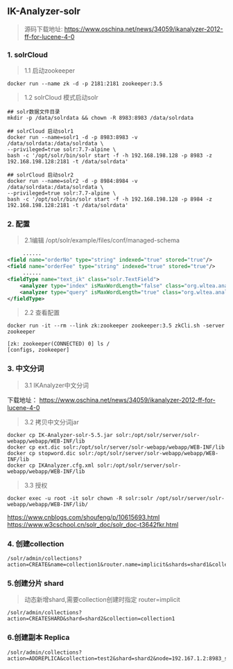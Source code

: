 ## IK-Analyzer-solr

> 源码下载地址:
https://www.oschina.net/news/34059/ikanalyzer-2012-ff-for-lucene-4-0


### 1. solrCloud

>  1.1 启动zookeeper

```shell
docker run --name zk -d -p 2181:2181 zookeeper:3.5
```
>  1.2 solrCloud 模式启动solr

```shell
## solr数据文件目录
mkdir -p /data/solrdata && chown -R 8983:8983 /data/solrdata

## solrCloud 启动solr1
docker run --name=solr1 -d -p 8983:8983 -v /data/solrdata:/data/solrdata \
--privileged=true solr:7.7-alpine \
bash -c '/opt/solr/bin/solr start -f -h 192.168.198.128 -p 8983 -z 192.168.198.128:2181 -t /data/solrdata'

## solrCloud 启动solr2
docker run --name=solr2 -d -p 8984:8984 -v /data/solrdata:/data/solrdata \
--privileged=true solr:7.7-alpine \
bash -c '/opt/solr/bin/solr start -f -h 192.168.198.128 -p 8984 -z 192.168.198.128:2181 -t /data/solrdata'
```

### 2. 配置
>  2.1编辑 /opt/solr/example/files/conf/managed-schema

```xml
     ......
<field name="orderNo" type="string" indexed="true" stored="true"/>
<field name="orderFee" type="string" indexed="true" stored="true"/>
     ......
<fieldType name="text_ik" class="solr.TextField">
    <analyzer type="index" isMaxWordLength="false" class="org.wltea.analyzer.lucene.IKAnalyzer"/>   
    <analyzer type="query" isMaxWordLength="true" class="org.wltea.analyzer.lucene.IKAnalyzer"/>
</fieldType>
```

>  2.2 查看配置

```shell
docker run -it --rm --link zk:zookeeper zookeeper:3.5 zkCli.sh -server zookeeper
```

```shell
[zk: zookeeper(CONNECTED) 0] ls /
[configs, zookeeper]
```

### 3. 中文分词

>   3.1 IKAnalyzer中文分词

  下载地址： 
  https://www.oschina.net/news/34059/ikanalyzer-2012-ff-for-lucene-4-0

>   3.2 拷贝中文分词jar

```shell
docker cp IK-Analyzer-solr-5.5.jar solr:/opt/solr/server/solr-webapp/webapp/WEB-INF/lib
docker cp ext.dic solr:/opt/solr/server/solr-webapp/webapp/WEB-INF/lib
docker cp stopword.dic solr:/opt/solr/server/solr-webapp/webapp/WEB-INF/lib
docker cp IKAnalyzer.cfg.xml solr:/opt/solr/server/solr-webapp/webapp/WEB-INF/lib
```
>  3.3 授权

```shell
docker exec -u root -it solr chown -R solr:solr /opt/solr/server/solr-webapp/webapp/WEB-INF/lib/
```


https://www.cnblogs.com/shoufeng/p/10615693.html
https://www.w3cschool.cn/solr_doc/solr_doc-t3642fkr.html

### 4. 创建collection

```
/solr/admin/collections?action=CREATE&name=collection1&router.name=implicit&shards=shard1&collection.configName=_defuat
```

### 5.创建分片 shard

>  动态新增shard,需要collection创建时指定 router=implicit

```
/solr/admin/collections?action=CREATESHARD&shard=shard2&collection=collection1
```


### 6.创建副本 Replica

```
/solr/admin/collections?action=ADDREPLICA&collection=test2&shard=shard2&node=192.167.1.2:8983_solr
```
